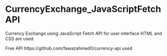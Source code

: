 # CurrencyExchange_JavaScriptFetchAPI
Currency Exchange using JavaScript Fetch API for user interface HTML and CSS are used.
<p>Free API https://github.com/fawazahmed0/currency-api used</p>

